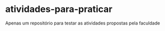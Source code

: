 # atividades-para-praticar
Apenas um repositório para testar as atividades propostas pela faculdade
